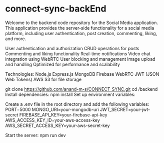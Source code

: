 ﻿# connect-sync-backEnd
Welcome to the backend code repository for the Social Media application. This application provides the server-side functionality for a social media platform, including user authentication, post creation, commenting, liking, and more.

User authentication and authorization
CRUD operations for posts
Commenting and liking functionality
Real-time notifications
Video chat integration using WebRTC
User blocking and management
Image upload and handling
Optimized for performance and scalability

Technologies:
Node.js
Express.js
MongoDB
Firebase
WebRTC
JWT (JSON Web Tokens)
AWS S3 for file storage

git clone https://github.com/anand-m-s/CONNECT_SYNC.git
cd /backend
Install dependencies:
npm install
Set up environment variables:

Create a .env file in the root directory and add the following variables:
PORT=5000
MONGO_URI=your-mongodb-uri
JWT_SECRET=your-jwt-secret
FIREBASE_API_KEY=your-firebase-api-key
AWS_ACCESS_KEY_ID=your-aws-access-key
AWS_SECRET_ACCESS_KEY=your-aws-secret-key

Start the server:
npm run dev
